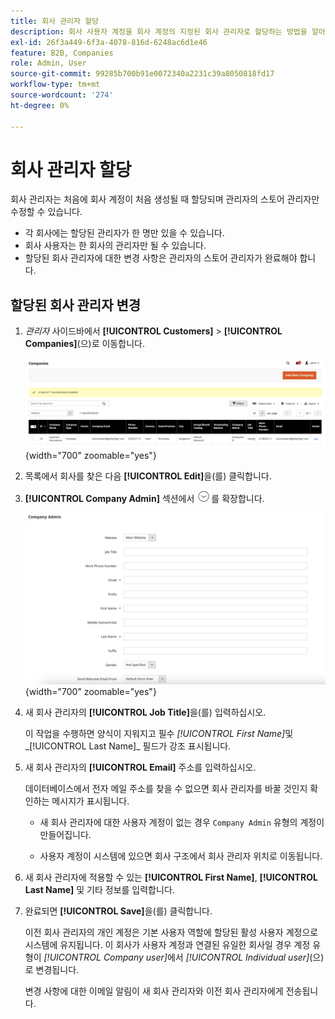```yaml
---
title: 회사 관리자 할당
description: 회사 사용자 계정을 회사 계정의 지정된 회사 관리자로 할당하는 방법을 알아봅니다.
exl-id: 26f3a449-6f3a-4078-816d-6248ac6d1e46
feature: B2B, Companies
role: Admin, User
source-git-commit: 99285b700b91e0072340a2231c39a8050818fd17
workflow-type: tm+mt
source-wordcount: '274'
ht-degree: 0%

---
```


# 회사 관리자 할당

회사 관리자는 처음에 회사 계정이 처음 생성될 때 할당되며 관리자의 스토어 관리자만 수정할 수 있습니다.

- 각 회사에는 할당된 관리자가 한 명만 있을 수 있습니다.
- 회사 사용자는 한 회사의 관리자만 될 수 있습니다.
- 할당된 회사 관리자에 대한 변경 사항은 관리자의 스토어 관리자가 완료해야 합니다.

## 할당된 회사 관리자 변경

1. _관리자_ 사이드바에서 **[!UICONTROL Customers]** > **[!UICONTROL Companies]**(으)로 이동합니다.

   ![회사](./assets/companies-grid.png){width="700" zoomable="yes"}

1. 목록에서 회사를 찾은 다음 **[!UICONTROL Edit]**&#x200B;을(를) 클릭합니다.

1. **[!UICONTROL Company Admin]** 섹션에서 ![확장 선택기](../assets/icon-display-expand.png)를 확장합니다.

   ![회사 관리자](./assets/company-create-company-admin.png){width="700" zoomable="yes"}

1. 새 회사 관리자의 **[!UICONTROL Job Title]**&#x200B;을(를) 입력하십시오.

   이 작업을 수행하면 양식이 지워지고 필수 _[!UICONTROL First Name]_&#x200B;및_[!UICONTROL Last Name]_ 필드가 강조 표시됩니다.

1. 새 회사 관리자의 **[!UICONTROL Email]** 주소를 입력하십시오.

   데이터베이스에서 전자 메일 주소를 찾을 수 없으면 회사 관리자를 바꿀 것인지 확인하는 메시지가 표시됩니다.

   - 새 회사 관리자에 대한 사용자 계정이 없는 경우 `Company Admin` 유형의 계정이 만들어집니다.

   - 사용자 계정이 시스템에 있으면 회사 구조에서 회사 관리자 위치로 이동됩니다.

1. 새 회사 관리자에 적용할 수 있는 **[!UICONTROL First Name]**, **[!UICONTROL Last Name]** 및 기타 정보를 입력합니다.

1. 완료되면 **[!UICONTROL Save]**&#x200B;을(를) 클릭합니다.

   이전 회사 관리자의 개인 계정은 기본 사용자 역할에 할당된 활성 사용자 계정으로 시스템에 유지됩니다. 이 회사가 사용자 계정과 연결된 유일한 회사일 경우 계정 유형이 *[!UICONTROL Company user]*&#x200B;에서 *[!UICONTROL Individual user]*(으)로 변경됩니다.

   변경 사항에 대한 이메일 알림이 새 회사 관리자와 이전 회사 관리자에게 전송됩니다.

